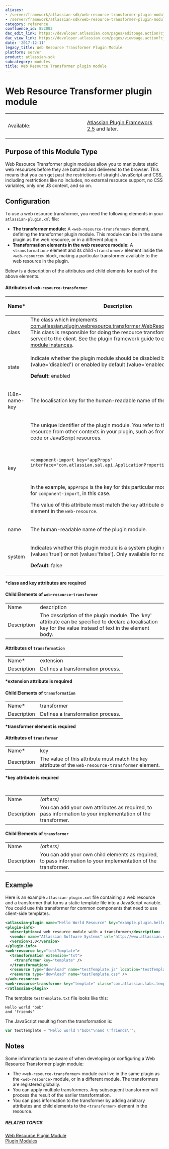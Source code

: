 ```yaml
---
aliases:
- /server/framework/atlassian-sdk/web-resource-transformer-plugin-module-852002.html
- /server/framework/atlassian-sdk/web-resource-transformer-plugin-module-852002.md
category: reference
confluence_id: 852002
dac_edit_link: https://developer.atlassian.com/pages/editpage.action?cjm=wozere&pageId=852002
dac_view_link: https://developer.atlassian.com/pages/viewpage.action?cjm=wozere&pageId=852002
date: '2017-12-11'
legacy_title: Web Resource Transformer Plugin Module
platform: server
product: atlassian-sdk
subcategory: modules
title: Web Resource Transformer plugin module
---
```

# Web Resource Transformer plugin module

<table>
<colgroup>
<col style="width: 50%" />
<col style="width: 50%" />
</colgroup>
<tbody>
<tr class="odd">
<td><p>Available:</p></td>
<td><p><a href="https://developer.atlassian.com/pages/viewpage.action?pageId=852001">Atlassian Plugin Framework 2.5</a> and later.</p></td>
</tr>
</tbody>
</table>

## Purpose of this Module Type

Web Resource Transformer plugin modules allow you to manipulate static web resources before they are batched and delivered to the browser. This means that you can get past the restrictions of straight JavaScript and CSS, including restrictions like no includes, no external resource support, no CSS variables, only one JS context, and so on.

## Configuration

To use a web resource transformer, you need the following elements in your `atlassian-plugin.xml` file:

-   **The transformer module:** A `<web-resource-transformer>` element, defining the transformer plugin module. This module can be in the same plugin as the web resource, or in a different plugin.
-   **Transformation elements in the web resource module:** A `<transformation>` element and its child `<transformer>` element inside the `<web-resource>` block, making a particular transformer available to the web resource in the plugin.

Below is a description of the attributes and child elements for each of the above elements.

#### Attributes of `web-resource-transformer`

<table>
<colgroup>
<col style="width: 50%" />
<col style="width: 50%" />
</colgroup>
<thead>
<tr class="header">
<th><p>Name*</p></th>
<th><p>Description</p></th>
</tr>
</thead>
<tbody>
<tr class="odd">
<td><p>class</p></td>
<td>The class which implements <a href="http://docs.atlassian.com/atlassian-plugins-webresource/2.6.4/atlassian-plugins-webresource/apidocs/com/atlassian/plugin/webresource/transformer/WebResourceTransformer.html" class="external-link">com.atlassian.plugin.webresource.transformer.WebResourceTransformer</a>. This class is responsible for doing the resource transformation before it is served to the client. See the plugin framework guide to <a href="https://developer.atlassian.com/display/DOCS/Creating+Plugin+Module+Instances">creating plugin module instances</a>.</td>
</tr>
<tr class="even">
<td><p>state</p></td>
<td><p>Indicate whether the plugin module should be disabled by default (value='disabled') or enabled by default (value='enabled').</p>
<p><strong>Default:</strong> enabled</p></td>
</tr>
<tr class="odd">
<td><p>i18n-name-key</p></td>
<td>The localisation key for the human-readable name of the plugin module.</td>
</tr>
<tr class="even">
<td><p>key</p></td>
<td><p>The unique identifier of the plugin module. You refer to this key to use the resource from other contexts in your plugin, such as from the plugin Java code or JavaScript resources.</p>
<p> </p>
<pre><code>&lt;component-import key=&quot;appProps&quot; interface=&quot;com.atlassian.sal.api.ApplicationProperties&quot;/&gt;</code></pre>
<p> </p>
<p>In the example, <code>appProps</code> is the key for this particular module declaration, for <code>component-import</code>, in this case.</p>
<p>The value of this attribute must match the <code>key</code> attribute of the <code>transformer</code> element in the <code>web-resource</code>.</p></td>
</tr>
<tr class="odd">
<td><p>name</p></td>
<td><p>The human-readable name of the plugin module.</p></td>
</tr>
<tr class="even">
<td><p>system</p></td>
<td><p>Indicates whether this plugin module is a system plugin module (value='true') or not (value='false'). Only available for non-OSGi plugins.</p>
<p><strong>Default:</strong> false</p></td>
</tr>
</tbody>
</table>

**\*class and key attributes are required**

#### Child Elements of `web-resource-transformer`

|             |                                                                                                                                                             |
|-------------|-------------------------------------------------------------------------------------------------------------------------------------------------------------|
| Name        | description                                                                                                                                                 |
| Description | The description of the plugin module. The 'key' attribute can be specified to declare a localisation key for the value instead of text in the element body. |

####  Attributes of `transformation`

|             |                                   |
|:------------|:----------------------------------|
| Name\*      | extension                         |
| Description | Defines a transformation process. |

**\*extension attribute is required**

#### Child Elements of `transformation`

|             |                                   |
|:------------|:----------------------------------|
| Name\*      | transformer                       |
| Description | Defines a transformation process. |

**\*transformer element is required**

#### Attributes of `transformer`

|             |                                                                                                       |
|:------------|:------------------------------------------------------------------------------------------------------|
| Name\*      | key                                                                                                   |
| Description | The value of this attribute must match the `key` attribute of the `web-resource-transformer` element. |

**\*key attribute is required**

 

|             |                                                                                                             |
|:------------|:------------------------------------------------------------------------------------------------------------|
| Name        | *(others)*                                                                                                  |
| Description | You can add your own attributes as required, to pass information to your implementation of the transformer. |

####  Child Elements of `transformer`

|             |                                                                                                                 |
|:------------|:----------------------------------------------------------------------------------------------------------------|
| Name        | *(others)*                                                                                                      |
| Description | You can add your own child elements as required, to pass information to your implementation of the transformer. |

##  Example

Here is an example `atlassian-plugin.xml` file containing a web resource and a transformer that turns a static template file into a JavaScript variable. You could use this transformer for common components that need to use client-side templates.

``` xml
<atlassian-plugin name="Hello World Resource" key="example.plugin.helloworld" plugins-version="2">
<plugin-info>
  <description>A web resource module with a transformer</description>
  <vendor name="Atlassian Software Systems" url="http://www.atlassian.com"/>
  <version>1.0</version>
</plugin-info>
<web-resource key="testTemplate">
  <transformation extension="txt">
    <transformer key="template" />
  </transformation>
  <resource type="download" name="testTemplate.js" location="testTemplate.txt" />
  <resource type="download" name="testTemplate.css" />
</web-resource>
<web-resource-transformer key="template" class="com.atlassian.labs.template.TemplateTransformer" />
</atlassian-plugin>
```

The template `testTemplate.txt` file looks like this:

``` text
Hello world "bob"
and 'friends'
```

The JavaScript resulting from the transformation is:

``` javascript
var testTemplate = "Hello world \"bob\"\nand \'friends\'";
```

## Notes

Some information to be aware of when developing or configuring a Web Resource Transformer plugin module:

-   The `<web-resource-transformer>` module can live in the same plugin as the `<web-resource>` module, or in a different module. The transformers are registered globally.
-   You can apply multiple transformers. Any subsequent transformer will process the result of the earlier transformation.
-   You can pass information to the transformer by adding arbitrary attributes and child elements to the `<transformer>` element in the resource.

##### RELATED TOPICS

[Web Resource Plugin Module](/server/framework/atlassian-sdk/web-resource-plugin-module)  
[Plugin Modules](/server/framework/atlassian-sdk/plugin-modules)






















































































































































































